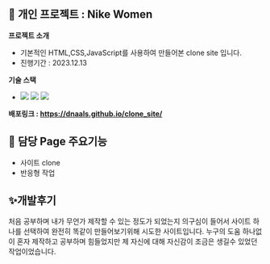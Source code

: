 ## 🍺 개인 프로젝트 : Nike Women
**프로젝트 소개**
  <ul>
    <li>기본적인 HTML,CSS,JavaScript를 사용하여 만들어본 clone site 입니다.</li>
    <li>진행기간 : 2023.12.13</li>    
  </ul>
  
**기술 스택**
  <ul>
    <li>
      <img src="https://img.shields.io/badge/HTML5-E34F26?style=flat-square&logo=html5&logoColor=white"/>
      <img src="https://img.shields.io/badge/Sass-CC6699?style=flat-square&logo=Sass&logoColor=white"/>
      <img src="https://img.shields.io/badge/JavaScript-F7DF1E?style=flat-square&logo=javascript&logoColor=black"/>
    </li>
  </ul>


**배포링크 : <a href="https://dnaals.github.io/clone_site/" target="_blank">https://dnaals.github.io/clone_site/</a>**

## 🌈 담당 Page 주요기능
<ul>
  <li>사이트 clone</li>
  <li>반응형 작업</li>
</ul>

## ✨개발후기
처음 공부하며 내가 무언가 제작할 수 있는 정도가 되었는지 의구심이 들어서 사이트 하나를 선택하여 완전히 똑같이 만들어보기위해 시도한 사이트입니다. 
누구의 도움 하나없이 혼자 제작하고 공부하며 힘들었지만 제 자신에 대해 자신감이 조금은 생길수 있었던 작업이었습니다.
